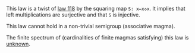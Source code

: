 This law is a twist of [law 118](https://teorth.github.io/equational_theories/implications/?118) by the squaring map `S: x↦x◇x`.  It implies that left multiplications are surjective and that `S` is injective.

This law cannot hold in a non-trivial semigroup (associative magma).

The finite spectrum of (cardinalities of finite magmas satisfying) this law is [unknown](https://leanprover.zulipchat.com/#narrow/channel/458659-Equational/topic/Order.203.20Spectra/with/527073087).
